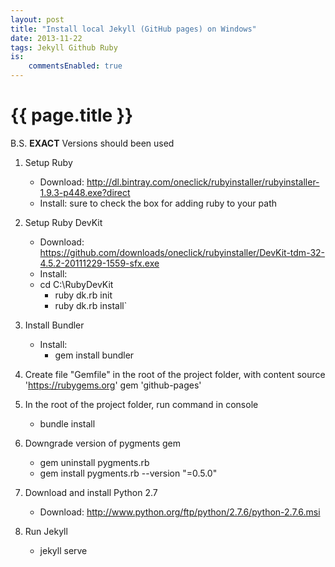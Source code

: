 ```yaml
---
layout: post
title: "Install local Jekyll (GitHub pages) on Windows"
date: 2013-11-22
tags: Jekyll Github Ruby
is:
    commentsEnabled: true
---
```


# {{ page.title }}

B.S. **EXACT** Versions should been used

1.  Setup Ruby
    - Download: http://dl.bintray.com/oneclick/rubyinstaller/rubyinstaller-1.9.3-p448.exe?direct
    - Install: sure to check the box for adding ruby to your path

2. Setup Ruby DevKit
    - Download: https://github.com/downloads/oneclick/rubyinstaller/DevKit-tdm-32-4.5.2-20111229-1559-sfx.exe
    - Install:
    - cd C:\RubyDevKit
        - ruby dk.rb init
        - ruby dk.rb install`

3. Install Bundler
    - Install:
      - gem install bundler

4. Create file "Gemfile" in the root of the project folder, with content
source 'https://rubygems.org'
gem 'github-pages'

5. In the root of the project folder, run command in console
    - bundle install

6. Downgrade version of pygments gem
    - gem uninstall pygments.rb
    - gem install pygments.rb --version "=0.5.0"

7. Download and install Python 2.7 
    - Download: http://www.python.org/ftp/python/2.7.6/python-2.7.6.msi

8. Run Jekyll
    - jekyll serve
